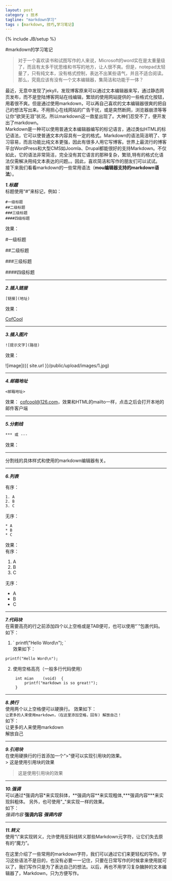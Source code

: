 ```yaml
---
layout: post
category : 技术
tagline: "markdown学习"
tags : [markdown, 技巧,学习笔记]
---
```

{% include JB/setup %}

#markdown的学习笔记  
>对于一个喜欢读书和试图写作的人来说，Microsoft的word实在是太重量级了，而且有太多干扰思维和书写的地方，让人很不爽。但是，notepad太轻量了，只有纯文本，没有格式控制，表达不出某些语气，并且不适合阅读。那么，究竟应该有没有一个文本编辑器，集简洁和功能于一体？

最近，无意中发现了jekyll，发现博客原来可以通过文本编辑器来写，通过静态网页发布，而不是登陆博客网站在线编辑，繁琐的使用网站提供的一些格式化按钮，用着很不爽。但是通过使用markdown，可以再自己喜欢的文本编辑器很爽的把自己的想法写出来。不用担心在线网站的广告干扰，或是突然断网，浏览器崩溃等等让你“欲哭无泪”状况。所以markdown这一救星出现了。大神们忍受不了，便开发出了markdown。   
Markdown是一种可以使用普通文本编辑器编写的标记语言，通过类似HTML的标记语法，它可以使普通文本内容具有一定的格式。Markdown的语法简洁明了、学习容易，而且功能比纯文本更强，因此有很多人用它写博客。世界上最流行的博客平台WordPress和大型CMS如Joomla、Drupal都能很好的支持Markdown。不仅如此，它的语法非常简洁，完全没有其它语言的那种复杂，繁琐,特有的格式化语法仅需解决用纯文本表达的问题。。因此，喜欢简洁和写作的朋友们可以试试。    
接下来我们看看markdown的一些常用语法（**mou编辑器支持的markdown语法**）。

***1.标题***   
标题使用“#”来标记，例如：
   
    #一级标题    
    ##二级标题    
    ###三级标题   
    ####四级标题   
    
效果：

#一级标题      

##二级标题 

###三级标题     

####四级标题

****
***2.插入链接*** 
  
    [链接](地址)
    
效果：

[CofCool](http://www.cofcool.net)

***
***3.插入图片***

    ![提示文字](路径)
    
效果： 

![image]({{ site.url }}/public/upload/images/1.jpg)

***

***4.邮箱地址***

    <邮箱地址>
    
效果：
<cofcool@126.com>，效果和HTML的mailto一样，点击之后会打开本地的邮件客户端

***
***5.分割线***

    *** 或 --- 
    
效果：

***

分割线的具体样式和使用的markdown编辑器有关。

***
***6.列表*** 

有序：
	
    1. A
    2. B
    3. C
    
无序：
   
    * A
    * B
    * C
    
效果：   
有序：

1. A
2. B
3. C

无序：

* A
* B
* C

***
***7.代码块***   
在需要高亮的行之前添加四个以上空格或是TAB便可，也可以使用“`”包裹代码。如下：

1. \` printf("Hello Word\n"); \`   
效果如下：   

` printf("Hello Word\n"); ` 

2. 使用空格高亮（一般多行代码使用）

        int mian	(void)	{
        	printf("markdown is so great!");
        }
    
***
***8.换行***  
使用两个以上空格便可以硬换行。
效果如下：  
`让更多的人来使用markdown，（在这里添加空格，回车)
解放自己！`   
如下：  
让更多的人来使用markdown  
解放自己

***
***9.引用块***   
在使用硬换行的行首添加一个“>”便可以实现引用块的效果。  
\> 这是使用引用块的效果 

> 这是使用引用块的效果

***
***10.强调***   
可以通过\*强调内容\*来实现斜体，\*\*强调内容\*\*来实现粗体,\*\*\*强调内容\*\*\*来实现斜粗体。 另外，也可使用"_"来实现一样的效果。  
如下：   
*强调内容*  **强调内容**  ***强调内容***

***
***11.转义***   
使用“\”来实现转义，允许使用反斜线转义那些Markdown元字符，让它们失去原有的“魔力”。


在这里介绍了一些常用的markdown字符，我们可以通过它们来更轻松的写作。学习这些语法不是目的，也没有必要一一记住，只要在日常写作的时候拿来使用就可以了，我们写作只是为了表达自己的想法。以后，再也不用学习复杂臃肿的文本编辑器了，Markdown，只为方便写作。